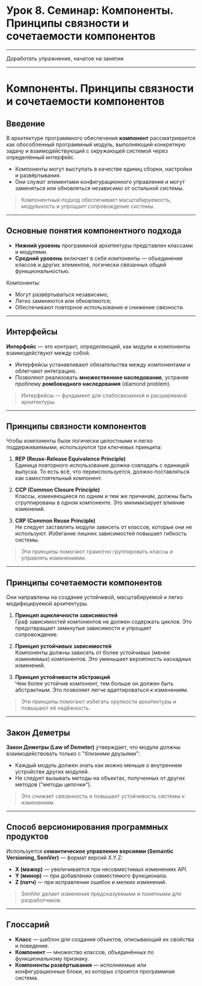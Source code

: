 # Урок 8. Семинар: Компоненты. Принципы связности и сочетаемости компонентов
_________________________________________________________________________________________________________________

Доработать упражнение, начатое на занятии
_________________________________________________________________________________________________________________


# Компоненты. Принципы связности и сочетаемости компонентов

## Введение

В архитектуре программного обеспечения **компонент** рассматривается как обособленный программный модуль, выполняющий конкретную задачу и взаимодействующий с окружающей системой через определённый интерфейс.

- Компоненты могут выступать в качестве единиц сборки, настройки и развёртывания.
- Они служат элементами конфигурационного управления и могут заменяться или обновляться независимо от остальной системы.

> Компонентный подход обеспечивает масштабируемость, модульность и упрощает сопровождение системы.

---

## Основные понятия компонентного подхода

- **Нижний уровень** программной архитектуры представлен классами и модулями.
- **Средний уровень** включает в себя компоненты — объединения классов и других элементов, логически связанных общей функциональностью.

Компоненты:

- Могут развёртываться независимо;
- Легко заменяются или обновляются;
- Обеспечивают повторное использование и снижение связности.

---

## Интерфейсы

**Интерфейс** — это контракт, определяющий, как модули и компоненты взаимодействуют между собой.

- Интерфейсы устанавливают обязательства между компонентами и облегчают интеграцию.
- Позволяют реализовать **множественное наследование**, устраняя проблему **ромбовидного наследования** (diamond problem).

> Интерфейсы — фундамент для слабосвязанной и расширяемой архитектуры.

---

## Принципы связности компонентов

Чтобы компоненты были логически целостными и легко поддерживаемыми, используются три ключевых принципа:

1. **REP (Reuse-Release Equivalence Principle)**  
   Единица повторного использования должна совпадать с единицей выпуска. То есть всё, что переиспользуется, должно поставляться как самостоятельный компонент.

2. **CCP (Common Closure Principle)**  
   Классы, изменяющиеся по одним и тем же причинам, должны быть сгруппированы в одном компоненте. Это минимизирует влияние изменений.

3. **CRP (Common Reuse Principle)**  
   Не следует заставлять модули зависеть от классов, которые они не используют. Избегание лишних зависимостей повышает гибкость системы.

> Эти принципы помогают грамотно группировать классы и управлять изменениями.

---

## Принципы сочетаемости компонентов

Они направлены на создание устойчивой, масштабируемой и легко модифицируемой архитектуры.

1. **Принцип ацикличности зависимостей**  
   Граф зависимостей компонентов не должен содержать циклов. Это предотвращает замкнутые зависимости и упрощает сопровождение.

2. **Принцип устойчивых зависимостей**  
   Компоненты должны зависеть от более устойчивых (менее изменяемых) компонентов. Это уменьшает вероятность каскадных изменений.

3. **Принцип устойчивости абстракций**  
   Чем более устойчив компонент, тем больше он должен быть абстрактным. Это позволяет легче адаптироваться к изменениям.

> Эти принципы помогают избегать хрупкости архитектуры и повышают её надёжность.

---

## Закон Деметры

**Закон Деметры (Law of Demeter)** утверждает, что модули должны взаимодействовать только с "близкими друзьями":

- Каждый модуль должен знать как можно меньше о внутреннем устройстве других модулей.
- Не следует вызывать методы на объектах, полученных от других методов ("методы цепочки").

> Это снижает связанность и повышает устойчивость системы к изменениям.

---

## Способ версионирования программных продуктов

Используется **семантическое управление версиями (Semantic Versioning, SemVer)** — формат версий X.Y.Z:

- **X (мажор)** — увеличивается при несовместимых изменениях API.
- **Y (минор)** — при добавлении совместимого функционала.
- **Z (патч)** — при исправлении ошибок и мелких изменений.

> SemVer делает изменения предсказуемыми и понятными для разработчиков.

---

## Глоссарий

- **Класс** — шаблон для создания объектов, описывающий их свойства и поведение.
- **Компонент** — множество классов, объединённых по функциональному признаку.
- **Компоненты развёртывания** — исполняемые или конфигурационные блоки, из которых строится программная система.

